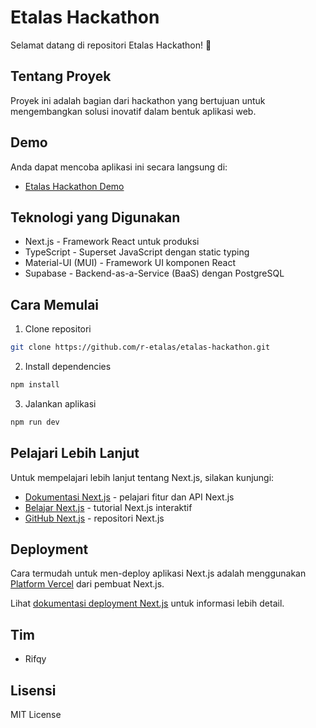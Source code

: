 # Etalas Hackathon

Selamat datang di repositori Etalas Hackathon! 🚀

## Tentang Proyek

Proyek ini adalah bagian dari hackathon yang bertujuan untuk mengembangkan solusi inovatif dalam bentuk aplikasi web.

## Demo

Anda dapat mencoba aplikasi ini secara langsung di:

- [Etalas Hackathon Demo](https://etalas-hackathon.vercel.app/auth/register)

## Teknologi yang Digunakan

- Next.js - Framework React untuk produksi
- TypeScript - Superset JavaScript dengan static typing
- Material-UI (MUI) - Framework UI komponen React
- Supabase - Backend-as-a-Service (BaaS) dengan PostgreSQL

## Cara Memulai

1. Clone repositori

```bash
git clone https://github.com/r-etalas/etalas-hackathon.git
```

2. Install dependencies

```bash
npm install
```

3. Jalankan aplikasi

```bash
npm run dev
```

## Pelajari Lebih Lanjut

Untuk mempelajari lebih lanjut tentang Next.js, silakan kunjungi:

- [Dokumentasi Next.js](https://nextjs.org/docs) - pelajari fitur dan API Next.js
- [Belajar Next.js](https://nextjs.org/learn) - tutorial Next.js interaktif
- [GitHub Next.js](https://github.com/vercel/next.js) - repositori Next.js

## Deployment

Cara termudah untuk men-deploy aplikasi Next.js adalah menggunakan [Platform Vercel](https://vercel.com/new?utm_medium=default-template&filter=next.js&utm_source=create-next-app&utm_campaign=create-next-app-readme) dari pembuat Next.js.

Lihat [dokumentasi deployment Next.js](https://nextjs.org/docs/app/building-your-application/deploying) untuk informasi lebih detail.

## Tim

- Rifqy

## Lisensi

MIT License
